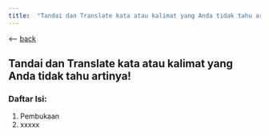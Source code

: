 ```yaml
---
title:  "Tandai dan Translate kata atau kalimat yang Anda tidak tahu artinya!"
---
```

<-- [back](http://arthurlapz.github.io/blog)
## Tandai dan Translate kata atau kalimat yang Anda tidak tahu artinya!

### Daftar Isi:
1. Pembukaan
2. xxxxx




